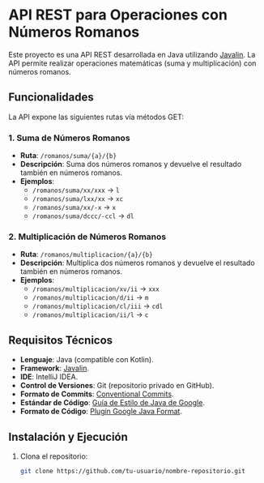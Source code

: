 
# API REST para Operaciones con Números Romanos 

Este proyecto es una API REST desarrollada en Java utilizando [Javalin](https://javalin.io/). La API permite realizar operaciones matemáticas (suma y multiplicación) con números romanos.

## Funcionalidades

La API expone las siguientes rutas vía métodos GET:

### 1. Suma de Números Romanos
- **Ruta**: `/romanos/suma/{a}/{b}`
- **Descripción**: Suma dos números romanos y devuelve el resultado también en números romanos.
- **Ejemplos**:
  - `/romanos/suma/xx/xxx` → `l`
  - `/romanos/suma/lxx/xx` → `xc`
  - `/romanos/suma/xx/-x` → `x`
  - `/romanos/suma/dccc/-ccl` → `dl`

### 2. Multiplicación de Números Romanos
- **Ruta**: `/romanos/multiplicacion/{a}/{b}`
- **Descripción**: Multiplica dos números romanos y devuelve el resultado también en números romanos.
- **Ejemplos**:
  - `/romanos/multiplicacion/xv/ii` → `xxx`
  - `/romanos/multiplicacion/d/ii` → `m`
  - `/romanos/multiplicacion/cl/iii` → `cdl`
  - `/romanos/multiplicacion/ii/l` → `c`

## Requisitos Técnicos

- **Lenguaje**: Java (compatible con Kotlin).
- **Framework**: [Javalin](https://javalin.io/).
- **IDE**: IntelliJ IDEA.
- **Control de Versiones**: Git (repositorio privado en GitHub).
- **Formato de Commits**: [Conventional Commits](https://www.conventionalcommits.org/).
- **Estándar de Código**: [Guía de Estilo de Java de Google](https://google.github.io/styleguide/javaguide.html).
- **Formato de Código**: [Plugin Google Java Format](https://plugins.jetbrains.com/plugin/8527-google-java-format).

## Instalación y Ejecución

1. Clona el repositorio:
   ```bash
   git clone https://github.com/tu-usuario/nombre-repositorio.git

